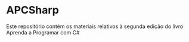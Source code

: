 # APCSharp
Este repositório contém os materiais relativos à segunda edição do livro Aprenda a Programar com C#
